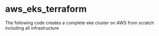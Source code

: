 # aws_eks_terraform
The following code creates a complete eke cluster on AWS from scratch including all infrastructure
